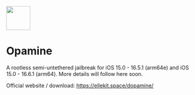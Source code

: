 <img src="https://github.com/m1337v/Opamine/blob/main/Application/Dopamine/Assets.xcassets/AppIcon_Opamine.appiconset/Icon-Small-40@3x.png?raw=true" width="64" />

# Opamine

A rootless semi-untethered jailbreak for iOS 15.0 - 16.5.1 (arm64e) and iOS 15.0 - 16.6.1 (arm64). More details will follow here soon.

Official website / download: https://ellekit.space/dopamine/
